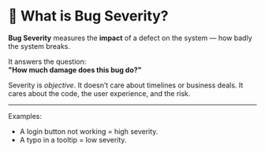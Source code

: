 # 🧪 What is Bug Severity?

**Bug Severity** measures the **impact** of a defect on the system — how badly the system breaks.

It answers the question:  
**"How much damage does this bug do?"**

Severity is *objective*. It doesn’t care about timelines or business deals. It cares about the code, the user experience, and the risk.

---

Examples:
- A login button not working = high severity.
- A typo in a tooltip = low severity.
